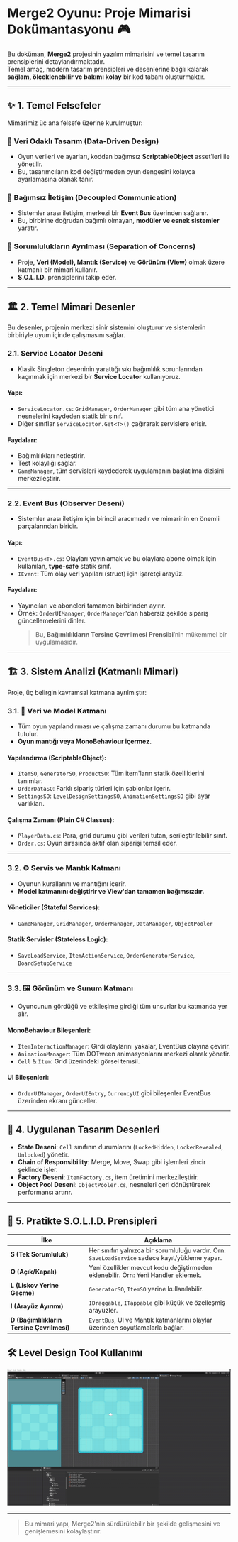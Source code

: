 # Merge2 Oyunu: Proje Mimarisi Dokümantasyonu 🎮

Bu doküman, **Merge2** projesinin yazılım mimarisini ve temel tasarım prensiplerini detaylandırmaktadır.  
Temel amaç, modern tasarım prensipleri ve desenlerine bağlı kalarak **sağlam, ölçeklenebilir ve bakımı kolay** bir kod tabanı oluşturmaktır.

---

## ✨ 1. Temel Felsefeler

Mimarimiz üç ana felsefe üzerine kurulmuştur:

### 🧩 Veri Odaklı Tasarım (Data-Driven Design)
- Oyun verileri ve ayarları, koddan bağımsız **ScriptableObject** asset'leri ile yönetilir.  
- Bu, tasarımcıların kod değiştirmeden oyun dengesini kolayca ayarlamasına olanak tanır.

### 🔄 Bağımsız İletişim (Decoupled Communication)
- Sistemler arası iletişim, merkezi bir **Event Bus** üzerinden sağlanır.  
- Bu, birbirine doğrudan bağımlı olmayan, **modüler ve esnek sistemler** yaratır.

### 🧱 Sorumlulukların Ayrılması (Separation of Concerns)
- Proje, **Veri (Model), Mantık (Service)** ve **Görünüm (View)** olmak üzere katmanlı bir mimari kullanır.  
- **S.O.L.I.D.** prensiplerini takip eder.

---

## 🏛️ 2. Temel Mimari Desenler

Bu desenler, projenin merkezi sinir sistemini oluşturur ve sistemlerin birbiriyle uyum içinde çalışmasını sağlar.

### 2.1. Service Locator Deseni
- Klasik Singleton deseninin yarattığı sıkı bağımlılık sorunlarından kaçınmak için merkezi bir **Service Locator** kullanıyoruz.

#### Yapı:
- `ServiceLocator.cs`: `GridManager`, `OrderManager` gibi tüm ana yönetici nesnelerini kaydeden statik bir sınıf.
- Diğer sınıflar `ServiceLocator.Get<T>()` çağırarak servislere erişir.

#### Faydaları:
- Bağımlılıkları netleştirir.
- Test kolaylığı sağlar.
- `GameManager`, tüm servisleri kaydederek uygulamanın başlatılma dizisini merkezileştirir.

---

### 2.2. Event Bus (Observer Deseni)
- Sistemler arası iletişim için birincil aracımızdır ve mimarinin en önemli parçalarından biridir.

#### Yapı:
- `EventBus<T>.cs`: Olayları yayınlamak ve bu olaylara abone olmak için kullanılan, **type-safe** statik sınıf.
- `IEvent`: Tüm olay veri yapıları (struct) için işaretçi arayüz.

#### Faydaları:
- Yayıncıları ve aboneleri tamamen birbirinden ayırır.
- Örnek: `OrderUIManager`, `OrderManager`'dan habersiz şekilde sipariş güncellemelerini dinler.  
  > Bu, **Bağımlılıkların Tersine Çevrilmesi Prensibi**’nin mükemmel bir uygulamasıdır.

---

## 🏗️ 3. Sistem Analizi (Katmanlı Mimari)

Proje, üç belirgin kavramsal katmana ayrılmıştır:

### 3.1. 💾 Veri ve Model Katmanı
- Tüm oyun yapılandırması ve çalışma zamanı durumu bu katmanda tutulur.
- **Oyun mantığı veya MonoBehaviour içermez.**

#### Yapılandırma (ScriptableObject):
- `ItemSO`, `GeneratorSO`, `ProductSO`: Tüm item'ların statik özelliklerini tanımlar.
- `OrderDataSO`: Farklı sipariş türleri için şablonlar içerir.
- `SettingsSO`: `LevelDesignSettingsSO`, `AnimationSettingsSO` gibi ayar varlıkları.

#### Çalışma Zamanı (Plain C# Classes):
- `PlayerData.cs`: Para, grid durumu gibi verileri tutan, serileştirilebilir sınıf.
- `Order.cs`: Oyun sırasında aktif olan siparişi temsil eder.

---

### 3.2. ⚙️ Servis ve Mantık Katmanı
- Oyunun kurallarını ve mantığını içerir.
- **Model katmanını değiştirir ve View'dan tamamen bağımsızdır.**

#### Yöneticiler (Stateful Services):
- `GameManager`, `GridManager`, `OrderManager`, `DataManager`, `ObjectPooler`

#### Statik Servisler (Stateless Logic):
- `SaveLoadService`, `ItemActionService`, `OrderGeneratorService`, `BoardSetupService`

---

### 3.3. 🖼️ Görünüm ve Sunum Katmanı
- Oyuncunun gördüğü ve etkileşime girdiği tüm unsurlar bu katmanda yer alır.

#### MonoBehaviour Bileşenleri:
- `ItemInteractionManager`: Girdi olaylarını yakalar, EventBus olayına çevirir.
- `AnimationManager`: Tüm DOTween animasyonlarını merkezi olarak yönetir.
- `Cell` & `Item`: Grid üzerindeki görsel temsil.

#### UI Bileşenleri:
- `OrderUIManager`, `OrderUIEntry`, `CurrencyUI` gibi bileşenler EventBus üzerinden ekranı günceller.

---

## 🎨 4. Uygulanan Tasarım Desenleri

- **State Deseni**: `Cell` sınıfının durumlarını (`LockedHidden`, `LockedRevealed`, `Unlocked`) yönetir.
- **Chain of Responsibility**: Merge, Move, Swap gibi işlemleri zincir şeklinde işler.
- **Factory Deseni**: `ItemFactory.cs`, item üretimini merkezileştirir.
- **Object Pool Deseni**: `ObjectPooler.cs`, nesneleri geri dönüştürerek performansı artırır.

---

## 💎 5. Pratikte S.O.L.I.D. Prensipleri

| İlke | Açıklama |
|------|----------|
| **S (Tek Sorumluluk)** | Her sınıfın yalnızca bir sorumluluğu vardır. Örn: `SaveLoadService` sadece kayıt/yükleme yapar. |
| **O (Açık/Kapalı)** | Yeni özellikler mevcut kodu değiştirmeden eklenebilir. Örn: Yeni Handler eklemek. |
| **L (Liskov Yerine Geçme)** | `GeneratorSO`, `ItemSO` yerine kullanılabilir. |
| **I (Arayüz Ayırımı)** | `IDraggable`, `ITappable` gibi küçük ve özelleşmiş arayüzler. |
| **D (Bağımlılıkların Tersine Çevrilmesi)** | `EventBus`, UI ve Mantık katmanlarını olaylar üzerinden soyutlamalarla bağlar. |

## 🛠️ Level Design Tool Kullanımı

![Level Design Tool Kullanımı](level_design_tool_usage_.gif)

---

> Bu mimari yapı, Merge2'nin sürdürülebilir bir şekilde gelişmesini ve genişlemesini kolaylaştırır.
